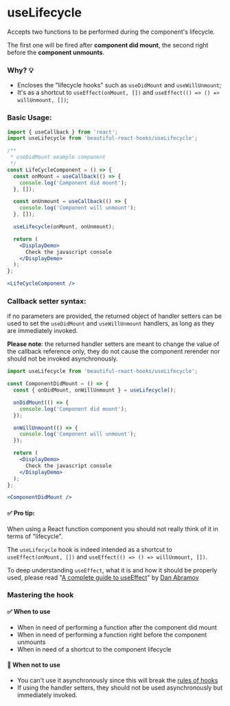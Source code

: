 # useLifecycle

Accepts two functions to be performed during the component's lifecycle.

The first one will be fired after **component did mount**, the second right before the **component unmounts**.

### Why? 💡

- Encloses the "lifecycle hooks" such as `useDidMount` and `useWillUnmount`;
- It's as a shortcut to `useEffect(onMount, [])` and `useEffect(() => () => willUnmount, [])`;

### Basic Usage:

```jsx harmony
import { useCallback } from 'react';
import useLifecycle from 'beautiful-react-hooks/useLifecycle';

/**
 * useDidMount example component
 */
const LifeCycleComponent = () => {
  const onMount = useCallback(() => {
    console.log('Component did mount');
  }, []);

  const onUnmount = useCallback(() => {
    console.log('Component will unmount');
  }, []);

  useLifecycle(onMount, onUnmount);

  return (
    <DisplayDemo>
      Check the javascript console
    </DisplayDemo>
  );
};

<LifeCycleComponent />
```

### Callback setter syntax:

if no parameters are provided, the returned object of handler setters can be used to set the `useDidMount` and `useWillUnmount` handlers, as
long as they are immediately invoked.

**Please note**: the returned handler setters are meant to change the value of the callback reference only, they do not cause the component
rerender nor should not be invoked asynchronously.

```jsx harmony
import useLifecycle from 'beautiful-react-hooks/useLifecycle';

const ComponentDidMount = () => {
  const { onDidMount, onWillUnmount } = useLifecycle();

  onDidMount(() => {
    console.log('Component did mount');
  });

  onWillUnmount(() => {
    console.log('Component will unmount');
  });

  return (
    <DisplayDemo>
      Check the javascript console
    </DisplayDemo>
  );
};

<ComponentDidMount />
```

#### ✅ Pro tip:

When using a React function component you should not really think of it in terms of "lifecycle".

The `useLifecycle` hook is indeed intended as a shortcut to  `useEffect(onMount, [])` and
`useEffect(() => () => willUnmount, [])`.

To deep understanding `useEffect`, what it is and how it should be properly used, please read
"[A complete guide to useEffect](https://overreacted.io/a-complete-guide-to-useeffect/)"
by [Dan Abramov](https://twitter.com/dan_abramov)

### Mastering the hook

#### ✅ When to use

- When in need of performing a function after the component did mount
- When in need of performing a function right before the component unmounts
- When in need of a shortcut to the component lifecycle

#### 🛑 When not to use

- You can't use it asynchronously since this will break the [rules of hooks](https://reactjs.org/docs/hooks-rules.html)
- If using the handler setters, they should not be used asynchronously but immediately invoked.
